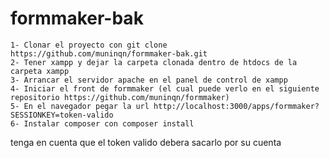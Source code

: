 # formmaker-bak

```
1- Clonar el proyecto con git clone https://github.com/muninqn/formmaker-bak.git
2- Tener xampp y dejar la carpeta clonada dentro de htdocs de la carpeta xampp
3- Arrancar el servidor apache en el panel de control de xampp
4- Iniciar el front de formmaker (el cual puede verlo en el siguiente repositorio https://github.com/muninqn/formmaker)
5- En el navegador pegar la url http://localhost:3000/apps/formmaker?SESSIONKEY=token-valido
6- Instalar composer con composer install

```

tenga en cuenta que el token valido debera sacarlo por su cuenta
